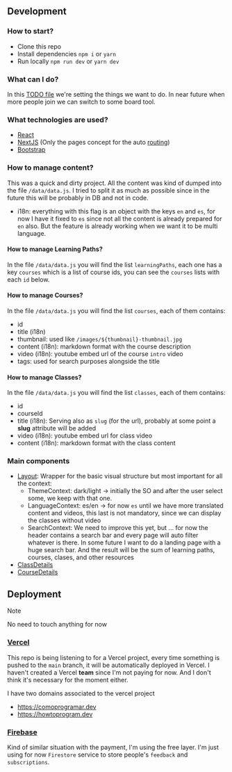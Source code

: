 ## Development

### How to start?

- Clone this repo
- Install dependencies `npm i` or `yarn`
- Run locally `npm run dev` or `yarn dev`

### What can I do?

In this [TODO file](TODO.md) we're setting the things we want to do. In near future when more people join we can switch to some board tool.

### What technologies are used?

- [React](https://react.dev/learn)
- [NextJS](https://nextjs.org/) (Only the pages concept for the auto [routing](https://nextjs.org/docs/app/building-your-application/routing))
- [Bootstrap](https://getbootstrap.com/docs/5.3/getting-started/introduction/)

### How to manage content?

This was a quick and dirty project. All the content was kind of dumped into the file `/data/data.js`. I tried to split it as much as possible since in the future this will be probably in DB and not in code.

- i18n: everything with this flag is an object with the keys `en` and `es`, for now I have it fixed to `es` since not all the content is already prepared for `en` also. But the feature is already working when we want it to be multi language.

#### How to manage **Learning Paths**?

In the file `/data/data.js` you will find the list `learningPaths`, each one has a key `courses` which is a list of course ids, you can see the `courses` lists with each `id` below.

#### How to manage **Courses**?

In the file `/data/data.js` you will find the list `courses`, each of them contains:
- id
- title (i18n)
- thumbnail: used like `/images/${thumbnail}-thumbnail.jpg`
- content (i18n): markdown format with the course description
- video (i18n): youtube embed url of the course `intro` video
- tags: used for search purposes alongside the title

#### How to manage **Classes**?

In the file `/data/data.js` you will find the list `classes`, each of them contains:
- id
- courseId
- title (i18n): Serving also as `slug` (for the url), probably at some point a **slug** attribute will be added
- video (i18n): youtube embed url for class video
- content (i18n): markdown format with the class content

### Main components

- [Layout](components/layout.jsx): Wrapper for the basic visual structure but most important for all the context:
  - ThemeContext: dark/light -> initially the SO and after the user select some, we keep with that one.
  - LanguageContext: es/en -> for now `es` until we have more translated content and videos, this last is not mandatory, since we can display the classes without video
  - SearchContext: We need to improve this yet, but ... for now the header contains a search bar and every page will auto filter whatever is there. In some future I want to do a landing page with a huge search bar. And the result will be the sum of learning paths, courses, clases, and other resources
- [ClassDetails](components/class-details.jsx)
- [CourseDetails](components/course-details.jsx)

## Deployment

> [!NOTE]
> No need to touch anything for now

### [Vercel](https://vercel.com/)

This repo is being listening to for a Vercel project, every time something is pushed to the `main` branch, it will be automatically deployed in Vercel. I haven't created a Vercel **team** since I'm not paying for now. And I don't think it's necessary for the moment either.

I have two domains associated to the vercel project
- https://comoprogramar.dev
- https://howtoprogram.dev

### [Firebase](https://console.firebase.google.com/)

Kind of similar situation with the payment, I'm using the free layer. I'm just using for now `Firestore` service to store people's `feedback` and `subscriptions`.